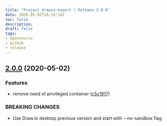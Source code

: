 ```yaml
---
title: "Project drawio-export | Release 2.0.0"
date: 2020-05-02T18:15:34Z
toc: false
description: 
draft: false
tags:
- opensource
- github
- release
---
```

## [2.0.0](http://github.com/rlespinasse/drawio-export/compare/1.1.0...2.0.0) (2020-05-02)


### Features

* remove need of privileged container ([c5c1917](http://github.com/rlespinasse/drawio-export/commit/c5c1917b5e1c03cac2dd1d014b273755fb12dd4f))


### BREAKING CHANGES

* Use Draw.io desktop previous version
and start with --no-sandbox flag




